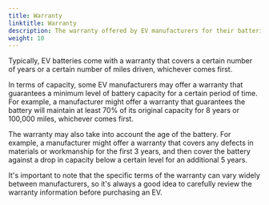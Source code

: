 ```yaml
---
title: Warranty
linktitle: Warranty
description: The warranty offered by EV manufacturers for their batteries can vary depending on the manufacturer and the specific model of the vehicle. 
weight: 10
---
```

<!-- markdownlint-disable MD033 -->

Typically, EV batteries come with a warranty that covers a certain number of years or a certain number of miles driven, whichever comes first.

In terms of capacity, some EV manufacturers may offer a warranty that guarantees a minimum level of battery capacity for a certain period of time. For example, a manufacturer might offer a warranty that guarantees the battery will maintain at least 70% of its original capacity for 8 years or 100,000 miles, whichever comes first.

The warranty may also take into account the age of the battery. For example, a manufacturer might offer a warranty that covers any defects in materials or workmanship for the first 3 years, and then cover the battery against a drop in capacity below a certain level for an additional 5 years.

It's important to note that the specific terms of the warranty can vary widely between manufacturers, so it's always a good idea to carefully review the warranty information before purchasing an EV.